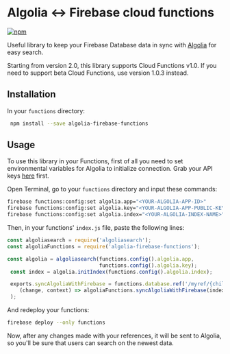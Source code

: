 # Algolia <-> Firebase cloud functions

[![npm](https://img.shields.io/npm/v/algolia-firebase-functions.svg)](https://www.npmjs.com/package/algolia-firebase-functions)

Useful library to keep your Firebase Database data in sync with [Algolia](https://algolia.com) for easy search.

Starting from version 2.0, this library supports Cloud Functions v1.0. If you need to support beta Cloud Functions, use version 1.0.3 instead.

## Installation

In your `functions` directory:

``` bash
 npm install --save algolia-firebase-functions 
```

## Usage

To use this library in your Functions, first of all you need to set environmental variables for Algolia to initialize connection. Grab your API keys [here](https://algolia.com/dashboard) first.

Open Terminal, go to your `functions` directory and input these commands:

``` bash
firebase functions:config:set algolia.app="<YOUR-ALGOLIA-APP-ID>"
firebase functions:config:set algolia.key="<YOUR-ALGOLIA-APP-PUBLIC-KEY>"
firebase functions:config:set algolia.index="<YOUR-ALGOLIA-INDEX-NAME>"
```
Then, in your functions' `index.js` file, paste the following lines:

``` js
const algoliasearch = require('algoliasearch');
const algoliaFunctions = require('algolia-firebase-functions');

const algolia = algoliasearch(functions.config().algolia.app,
                              functions.config().algolia.key);
 const index = algolia.initIndex(functions.config().algolia.index);

 exports.syncAlgoliaWithFirebase = functions.database.ref('/myref/{childRef}').onWrite(
    (change, context) => algoliaFunctions.syncAlgoliaWithFirebase(index, change);
 );
```

And redeploy your functions:

```bash
firebase deploy --only functions
```

Now, after any changes made with your references, it will be sent to Algolia, so you'll be sure that users can search on the newest data.
